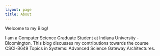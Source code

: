 ```yaml
---
layout: page
title: About
---
```

Welcome to my Blog!

I am a Computer Science Graduate Student at Indiana University - Bloomington. This blog discusses my contributions towards the course CSCI-B649 Topics in Systems: Advanced Science Gateway Architectures.
